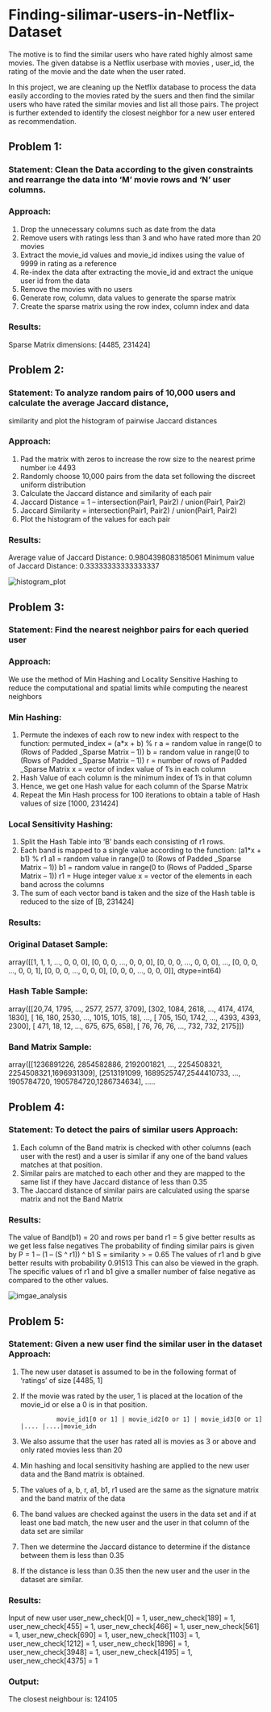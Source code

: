 # Finding-silimar-users-in-Netflix-Dataset

The motive is to find the similar users who have rated highly almost same movies. The given databse is a Netflix userbase with movies , user_id, the rating of the movie and the date when the user rated.   

In this project, we are cleaning up the Netflix database to process the data easily according to the movies rated by the suers and then find the similar users who have rated the similar movies and list all those pairs. The project is further extended to identify the closest neighbor for a new user entered as recommendation.

>>>>
## Problem 1:

### Statement: Clean the Data according to the given constraints and rearrange the data into ‘M’ movie rows and ‘N’ user columns.

### Approach:
1. Drop the unnecessary columns such as date from the data
2. Remove users with ratings less than 3 and who have rated more than 20 movies
3. Extract the movie_id values and movie_id indixes using the value of 9999 in rating as a reference
4. Re-index the data after extracting the movie_id and extract the unique user id from the data
5. Remove the movies with no users
6. Generate row, column, data values to generate the sparse matrix
7. Create the sparse matrix using the row index, column index and data
### Results:
Sparse Matrix dimensions: [4485, 231424]

## Problem 2:

### Statement: To analyze random pairs of 10,000 users and calculate the average Jaccard distance,
similarity and plot the histogram of pairwise Jaccard distances
### Approach:
1. Pad the matrix with zeros to increase the row size to the nearest prime number i:e 4493
2. Randomly choose 10,000 pairs from the data set following the discreet uniform distribution
3. Calculate the Jaccard distance and similarity of each pair
4. Jaccard Distance = 1 – intersection(Pair1, Pair2) / union(Pair1, Pair2)
5. Jaccard Similarity = intersection(Pair1, Pair2) / union(Pair1, Pair2)
6. Plot the histogram of the values for each pair
### Results:
Average value of Jaccard Distance: 0.9804398083185061 Minimum value of Jaccard Distance: 0.33333333333333337

![histogram_plot](https://user-images.githubusercontent.com/43916672/46586957-80650300-ca53-11e8-82c8-414288cee932.png)
 
## Problem 3:

### Statement: Find the nearest neighbor pairs for each queried user
### Approach:
We use the method of Min Hashing and Locality Sensitive Hashing to reduce the computational and spatial limits while computing the nearest neighbors

### Min Hashing:
1. Permute the indexes of each row to new index with respect to the function: permuted_index = (a*x + b) % r
a = random value in range(0 to (Rows of Padded _Sparse Matrix – 1))
b = random value in range(0 to (Rows of Padded _Sparse Matrix – 1))
r = number of rows of Padded _Sparse Matrix
x = vector of index value of 1’s in each column
2. Hash Value of each column is the minimum index of 1’s in that column
3. Hence, we get one Hash value for each column of the Sparse Matrix
4. Repeat the Min Hash process for 100 iterations to obtain a table of Hash values of size
[1000, 231424]

### Local Sensitivity Hashing:
1. Split the Hash Table into ‘B’ bands each consisting of r1 rows.
2. Each band is mapped to a single value according to the function:
(a1*x + b1) % r1
a1 = random value in range(0 to (Rows of Padded _Sparse Matrix – 1)) b1 = random value in range(0 to (Rows of Padded _Sparse Matrix – 1)) r1 = Huge integer value
x = vector of the elements in each band across the columns
3. The sum of each vector band is taken and the size of the Hash table is reduced to the size of [B, 231424]

### Results:

### Original Dataset Sample:

array([[1, 1, 1, ..., 0, 0, 0],
[0, 0, 0, ..., 0, 0, 0], 
[0, 0, 0, ..., 0, 0, 0], 
...,
[0, 0, 0, ..., 0, 0, 1], 
[0, 0, 0, ..., 0, 0, 0], 
[0, 0, 0, ..., 0, 0, 0]],
dtype=int64)
 
### Hash Table Sample:
 
 array([[20,74, 1795, ..., 2577, 2577, 3709], 
[302, 1084, 2618, ..., 4174, 4174, 1830],
[ 16, 180, 2530, ..., 1015, 1015, 18],
...,
[ 705, 150, 1742, ..., 4393, 4393, 2300], 
[ 471, 18, 12, ..., 675, 675, 658],
[ 76, 76, 76, ..., 732, 732, 2175]])

### Band Matrix Sample: 

array([[1236891226, 2854582886, 2192001821, ..., 2254508321, 2254508321,1696931309], 
[2513191099, 1689525747,2544410733, ..., 1905784720, 1905784720,1286734634],
.....


## Problem 4:

### Statement: To detect the pairs of similar users Approach:
1. Each column of the Band matrix is checked with other columns (each user with the rest) and a user is similar if any one of the band values matches at that position.
2. Similar pairs are matched to each other and they are mapped to the same list if they have Jaccard distance of less than 0.35
3. The Jaccard distance of similar pairs are calculated using the sparse matrix and not the Band Matrix
### Results:
The value of Band(b1) = 20 and rows per band r1 = 5 give better results as we get less false negatives The probability of finding similar pairs is given by
P = 1 – (1 – (S ^ r1)) ^ b1
S = similarity > = 0.65
The values of r1 and b give better results with probability 0.91513
This can also be viewed in the graph. The specific values of r1 and b1 give a smaller number of false negative as compared to the other values.

![imgae_analysis](https://user-images.githubusercontent.com/43916672/46586930-27956a80-ca53-11e8-89e6-6b4e6ce96d13.png)
  
## Problem 5:

### Statement: Given a new user find the similar user in the dataset Approach:
1. The new user dataset is assumed to be in the following format of ‘ratings’ of size [4485, 1]
2. If the movie was rated by the user, 1 is placed at the location of the movie_id or else a 0 is in
that position.

                 movie_id1[0 or 1] | movie_id2[0 or 1] | movie_id3[0 or 1] |.... |....|movie_idn 

3. We also assume that the user has rated all is movies as 3 or above and only rated movies less
than 20
4. Min hashing and local sensitivity hashing are applied to the new user data and the Band matrix is obtained.
5. The values of a, b, r, a1, b1, r1 used are the same as the signature matrix and the band matrix of the data
6. The band values are checked against the users in the data set and if at least one bad match, the new user and the user in that column of the data set are similar
7. Then we determine the Jaccard distance to determine if the distance between them is less than 0.35
8. If the distance is less than 0.35 then the new user and the user in the dataset are similar.

### Results:

Input of new user
user_new_check[0] = 1, user_new_check[189] = 1, user_new_check[455] = 1, user_new_check[466] = 1, user_new_check[561] = 1, user_new_check[690] = 1, user_new_check[1103] = 1, user_new_check[1212] = 1, user_new_check[1896] = 1, user_new_check[3948] = 1, user_new_check[4195] = 1, user_new_check[4375] = 1

### Output:
The closest neighbour is: 124105
